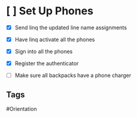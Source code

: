 # [ ] Set Up Phones

- [x] Send linq the updated line name assignments
- [x] Have linq activate all the phones
- [x] Sign into all the phones 
- [x] Register the authenticator
- [ ] Make sure all backpacks have a phone charger


## Tags

#Orientation
